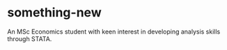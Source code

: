 # something-new
An MSc Economics student with keen interest in developing analysis skills through STATA.

